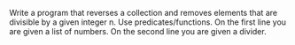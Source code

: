 Write a program that reverses a collection and removes elements that are divisible by a given integer n. Use
predicates/functions.
On the first line you are given a list of numbers. On the second line you are given a divider.
